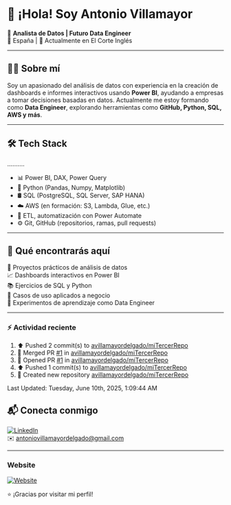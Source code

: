

# 👋 ¡Hola! Soy Antonio Villamayor

🎯 **Analista de Datos | Futuro Data Engineer**  
📍 España | 💼 Actualmente en El Corte Inglés  

---

## 👨‍💻 Sobre mí

Soy un apasionado del análisis de datos con experiencia en la creación de dashboards e informes interactivos usando **Power BI**, ayudando a empresas a tomar decisiones basadas en datos. Actualmente me estoy formando como **Data Engineer**, explorando herramientas como **GitHub, Python, SQL, AWS y más**.

---

## 🛠️ Tech Stack
..........

- 📊 Power BI, DAX, Power Query  
- 🐍 Python (Pandas, Numpy, Matplotlib)  
- 🛢️ SQL (PostgreSQL, SQL Server, SAP HANA)  
- ☁️ AWS (en formación: S3, Lambda, Glue, etc.)  
- 🔄 ETL, automatización con Power Automate  
- ⚙️ Git, GitHub (repositorios, ramas, pull requests)

---

## 📂 Qué encontrarás aquí

🔧 Proyectos prácticos de análisis de datos  
📈 Dashboards interactivos en Power BI  
📚 Ejercicios de SQL y Python  
🧠 Casos de uso aplicados a negocio  
🚀 Experimentos de aprendizaje como Data Engineer

---
### :zap: Actividad reciente
<!--RECENT_ACTIVITY:start-->
1. ⬆️ Pushed 2 commit(s) to [avillamayordelgado/miTercerRepo](https://github.com/avillamayordelgado/miTercerRepo)<br>
2. 🎉 Merged PR [#1](https://github.com/avillamayordelgado/miTercerRepo/pull/1) in [avillamayordelgado/miTercerRepo](https://github.com/avillamayordelgado/miTercerRepo)<br>
3. 💪 Opened PR [#1](https://github.com/avillamayordelgado/miTercerRepo/pull/1) in [avillamayordelgado/miTercerRepo](https://github.com/avillamayordelgado/miTercerRepo)<br>
4. ⬆️ Pushed 1 commit(s) to [avillamayordelgado/miTercerRepo](https://github.com/avillamayordelgado/miTercerRepo)<br>
5. 📔 Created new repository [avillamayordelgado/miTercerRepo](https://github.com/avillamayordelgado/miTercerRepo)<br>
<!--RECENT_ACTIVITY:end-->
<!--RECENT_ACTIVITY:last_update-->
Last Updated: Tuesday, June 10th, 2025, 1:09:44 AM
<!--RECENT_ACTIVITY:last_update_end-->
## 📬 Conecta conmigo

[![LinkedIn](https://img.shields.io/badge/LinkedIn-blue?logo=linkedin)](https://www.linkedin.com/in/antonio-villamayor-delgado/)  
✉️ antoniovillamayordelgado@gmail.com

---
### Website
[![Website](https://img.shields.io/badge/Web-NeuroCloudSolutions-blue?logo=google-chrome)](http://neurocloudsolutions.com)



⭐ ¡Gracias por visitar mi perfil!  
